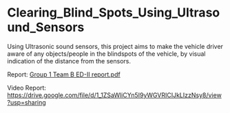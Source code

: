 # Clearing_Blind_Spots_Using_Ultrasound_Sensors
Using Ultrasonic sound sensors, this project aims to make the vehicle driver aware of any objects/people in the blindspots of the vehicle, by visual indication of the distance from the sensors.

Report: [Group 1 Team B ED-II report.pdf](https://github.com/lighterbird/Clearing_Blind_Spots_Using_Ultrasound_Sensors/files/12267407/Group.1.Team.B.ED-II.report.pdf)

Video Report: https://drive.google.com/file/d/1_1ZSaWliCYn5I9yWGVRICIJkLIzzNsy8/view?usp=sharing
